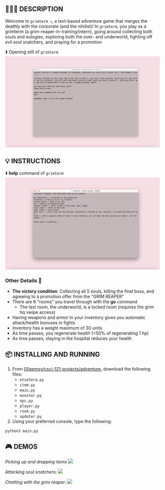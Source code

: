 ## 👩🏻‍💻 DESCRIPTION
Welcome to `grimterm 💀`, a text-based adventure game that merges the deathly with the corporate (and the nihilist)! In `grimterm`, you play as a grimterm (a grim-reaper-in-training/intern), going around collecting both souls and eulogies, exploring both the over- and underworld, fighting off evil soul snatchers, and praying for a promotion

⬇️ Opening still of `grimterm`
![Opening Screen of Grimterm](./visuals/opening-still.png)

## 💡 INSTRUCTIONS 
⬇️ **help** command of `grimterm`
![Help Screen of Grimtern](./visuals/help.png)

### Other Details 🌟
* **The victory condition**: Collecting all 5 souls, killing the final boss, and agreeing to a promotion offer from the "GRIM REAPER"
* There are 6 "rooms" you travel through with the **go** command
   * The last room, the underworld, is a locked room (requires the grim hq swipe access)
* Having weapons and armor in your inventory gives you automatic attack/health bonuses in fights
* Inventory has a weight maximum of 30 units
* As time passes, you regenerate health (<50% of regenerating 1 hp)
* As time passes, staying in the hospital reduces your health

  
##  📦 INSTALLING AND RUNNING 
1. From [00eemsy/csci-121-projects/adventure](https://github.com/00eemsy/csci-121-projects/tree/main/adventure), download the following files:
    * `etcetera.py`
    * `item.py`
    * `main.py`
    * `monster.py`
    * `npc.py`
    * `player.py`
    * `room.py`
    * `updater.py`
2. Using your preferred console, type the following:

``` 
python3 main.py 
```

## 🎮 DEMOS 

_Picking up and dropping items_
![](./visuals/pickup.gif)

_Attacking soul snatchers:_
![](./visuals/attack.gif)

_Chatting with the grim reaper:_
![](./visuals/chat.gif)
